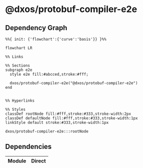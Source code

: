 # @dxos/protobuf-compiler-e2e



## Dependency Graph

```mermaid
%%{ init: {'flowchart':{'curve':'basis'}} }%%

flowchart LR

%% Links

%% Sections
subgraph e2e
  style e2e fill:#abcced,stroke:#fff;

  dxos/protobuf-compiler-e2e("@dxos/protobuf-compiler-e2e")
end


%% Hyperlinks

%% Styles
classDef rootNode fill:#fff,stroke:#333,stroke-width:2px
classDef defaultNode fill:#fff,stroke:#333,stroke-width:1px
linkStyle default stroke:#333,stroke-width:1px

dxos/protobuf-compiler-e2e:::rootNode

```

## Dependencies

| Module | Direct |
|---|---|

